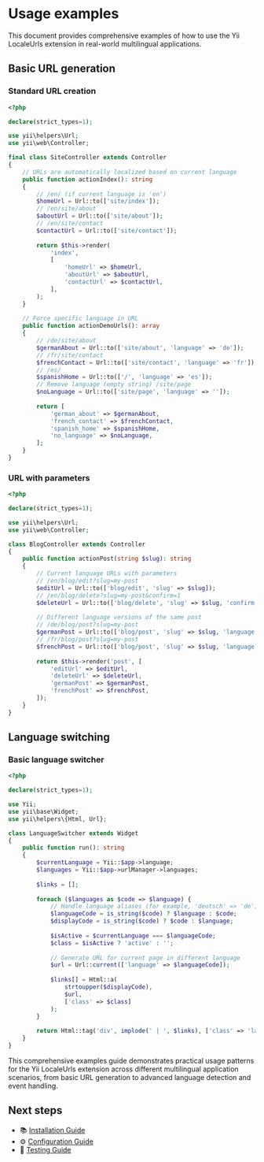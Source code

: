 # Usage examples

This document provides comprehensive examples of how to use the Yii LocaleUrls extension in real-world multilingual 
applications.

## Basic URL generation

### Standard URL creation

```php
<?php

declare(strict_types=1);

use yii\helpers\Url;
use yii\web\Controller;

final class SiteController extends Controller
{
    // URLs are automatically localized based on current language
    public function actionIndex(): string
    {
        // /en/ (if current language is 'en')
        $homeUrl = Url::to(['site/index']); 
        // /en/site/about
        $aboutUrl = Url::to(['site/about']); 
        // /en/site/contact
        $contactUrl = Url::to(['site/contact']);
        
        return $this->render(
            'index', 
            [
                'homeUrl' => $homeUrl,
                'aboutUrl' => $aboutUrl,
                'contactUrl' => $contactUrl,
            ],
        );
    }
    
    // Force specific language in URL    
    public function actionDemoUrls(): array
    {
        // /de/site/about
        $germanAbout = Url::to(['site/about', 'language' => 'de']); 
        // /fr/site/contact
        $frenchContact = Url::to(['site/contact', 'language' => 'fr']);
        // /es/
        $spanishHome = Url::to(['/', 'language' => 'es']); 
        // Remove language (empty string) /site/page
        $noLanguage = Url::to(['site/page', 'language' => '']);
        
        return [
            'german_about' => $germanAbout,
            'french_contact' => $frenchContact,
            'spanish_home' => $spanishHome,
            'no_language' => $noLanguage,
        ];
    }
}
```

### URL with parameters

```php
<?php

declare(strict_types=1);

use yii\helpers\Url;
use yii\web\Controller;

class BlogController extends Controller
{
    public function actionPost(string $slug): string
    {
        // Current language URLs with parameters
        // /en/blog/edit?slug=my-post
        $editUrl = Url::to(['blog/edit', 'slug' => $slug]);
        // /en/blog/delete?slug=my-post&confirm=1
        $deleteUrl = Url::to(['blog/delete', 'slug' => $slug, 'confirm' => 1]);
        
        // Different language versions of the same post
        // /de/blog/post?slug=my-post
        $germanPost = Url::to(['blog/post', 'slug' => $slug, 'language' => 'de']);
        // /fr/blog/post?slug=my-post
        $frenchPost = Url::to(['blog/post', 'slug' => $slug, 'language' => 'fr']);
        
        return $this->render('post', [
            'editUrl' => $editUrl,
            'deleteUrl' => $deleteUrl,
            'germanPost' => $germanPost,
            'frenchPost' => $frenchPost,
        ]);
    }
}
```

## Language switching

### Basic language switcher

```php
<?php

declare(strict_types=1);

use Yii;
use yii\base\Widget;
use yii\helpers\{Html, Url};

class LanguageSwitcher extends Widget
{
    public function run(): string
    {
        $currentLanguage = Yii::$app->language;
        $languages = Yii::$app->urlManager->languages;
        
        $links = [];
        
        foreach ($languages as $code => $language) {
            // Handle language aliases (for example, 'deutsch' => 'de')
            $languageCode = is_string($code) ? $language : $code;
            $displayCode = is_string($code) ? $code : $language;
            
            $isActive = $currentLanguage === $languageCode;
            $class = $isActive ? 'active' : '';
            
            // Generate URL for current page in different language
            $url = Url::current(['language' => $languageCode]);
            
            $links[] = Html::a(
                strtoupper($displayCode),
                $url,
                ['class' => $class]
            );
        }
        
        return Html::tag('div', implode(' | ', $links), ['class' => 'language-switcher']);
    }
}
```

This comprehensive examples guide demonstrates practical usage patterns for the Yii LocaleUrls extension across 
different multilingual application scenarios, from basic URL generation to advanced language detection and event
handling.

## Next steps

- 📚 [Installation Guide](installation.md)
- ⚙️ [Configuration Guide](configuration.md)
- 🧪 [Testing Guide](testing.md)

